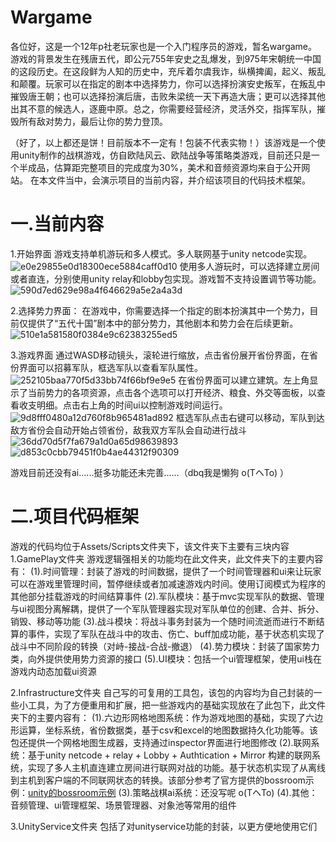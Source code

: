 # Wargame

各位好，这是一个12年p社老玩家也是一个入门程序员的游戏，暂名wargame。游戏的背景发生在残唐五代，即公元755年安史之乱爆发，到975年宋朝统一中国的这段历史。在这段鲜为人知的历史中，充斥着尔虞我诈，纵横捭阖，起义、叛乱和颠覆。玩家可以在指定的剧本中选择势力，你可以选择扮演安史叛军，在叛乱中摧毁唐王朝；也可以选择扮演后唐，击败朱梁统一天下再造大唐；更可以选择其他出其不意的候选人，逐鹿中原。总之，你需要经营经济，灵活外交，指挥军队，摧毁所有敌对势力，最后让你的势力登顶。

（好了，以上都还是饼！目前版本不一定有！包装不代表实物！）该游戏是一个使用unity制作的战棋游戏，仿自欧陆风云、欧陆战争等策略类游戏，目前还只是一个半成品，估算距完整项目的完成度为30%，美术和音频资源均来自于公开网站。
在本文件当中，会演示项目的当前内容，并介绍该项目的代码技术框架。

# 一.当前内容

1.开始界面
游戏支持单机游玩和多人模式。多人联网基于unity netcode实现。
![e0e29855e0d18300ece5884caff0d10](https://github.com/huayuxingtguiyujing/Wargame/assets/116824077/d072d70d-ad12-4952-8398-f85458b283dc)
使用多人游玩时，可以选择建立房间或者直连，分别使用unity relay和lobby包实现。游戏暂不支持设置调节等功能。
![590d7ed629e98a4f646629a5e2a4a3d](https://github.com/huayuxingtguiyujing/Wargame/assets/116824077/1f571a96-844f-479b-9ec8-bfb27d61da82)

2.选择势力界面：
在游戏中，你需要选择一个指定的剧本扮演其中一个势力，目前仅提供了“五代十国”剧本中的部分势力，其他剧本和势力会在后续更新。
![510e1a581580f0384e9c62383255ed5](https://github.com/huayuxingtguiyujing/Wargame/assets/116824077/21566433-9a35-42be-a028-2ebc52058097)

3.游戏界面
通过WASD移动镜头，滚轮进行缩放，点击省份展开省份界面，在省份界面可以招募军队，框选军队以查看军队属性。
![252105baa770f5d33bb74f66bf9e9e5](https://github.com/huayuxingtguiyujing/Wargame/assets/116824077/e6bec3ac-7a6c-4c63-a998-f6661f42f21f)
在省份界面可以建立建筑。左上角显示了当前势力的各项资源，点击各个选项可以打开经济、粮食、外交等面板，以查看收支明细。点击右上角的时间ui以控制游戏时间运行。
![9d8fff0480a12d760f8b965481ad892](https://github.com/huayuxingtguiyujing/Wargame/assets/116824077/bf245497-6f72-49ce-9d97-4734890a3943)
框选军队点击右键可以移动，军队到达敌方省份会自动开始占领省份，敌我双方军队会自动进行战斗
![36dd70d5f7fa679a1d0a65d98639893](https://github.com/huayuxingtguiyujing/Wargame/assets/116824077/4ae26aae-165a-4e1e-82c1-c69558c6164c)
![d853c0cbb79451f0b4ae44312f90309](https://github.com/huayuxingtguiyujing/Wargame/assets/116824077/52b357ad-185b-4a50-8b69-dd28a316eff5)

游戏目前还没有ai......挺多功能还未完善......（dbq我是懒狗  o(TヘTo) ）

# 二.项目代码框架
游戏的代码均位于Assets/Scripts文件夹下，该文件夹下主要有三块内容
1.GamePlay文件夹 
游戏逻辑强相关的功能均在此文件夹，此文件夹下的主要内容有：
(1).时间管理：封装了游戏的时间数据，提供了一个时间管理器和ui来让玩家可以在游戏里管理时间，暂停继续或者加减速游戏内时间。使用订阅模式为程序的其他部分挂载游戏的时间结算事件
(2).军队模块：基于mvc实现军队的数据、管理与ui视图分离解耦，提供了一个军队管理器实现对军队单位的创建、合并、拆分、销毁、移动等功能
(3).战斗模块：将战斗事务封装为一个随时间流逝而进行不断结算的事件，实现了军队在战斗中的攻击、伤亡、buff加成功能，基于状态机实现了战斗中不同阶段的转换（对峙-接战-合战-撤退）
(4).势力模块：封装了国家势力类，向外提供使用势力资源的接口
(5).UI模块：包括一个ui管理框架，使用ui栈在游戏内动态加载ui资源

2.Infrastructure文件夹 
自己写的可复用的工具包，该包的内容均为自己封装的一些小工具，为了方便重用和扩展，把一些游戏内的基础实现放在了此包下，此文件夹下的主要内容有：
(1).六边形网格地图系统：作为游戏地图的基础，实现了六边形运算，坐标系统，省份数据类，基于csv和excel的地图数据持久化功能等。该包还提供一个网格地图生成器，支持通过inspector界面进行地图修改
(2).联网系统：基于unity netcode + relay + Lobby + Authtication + Mirror 构建的联网系统，实现了多人主机直连建立房间进行联网对战的功能。基于状态机实现了从离线到主机到客户端的不同联网状态的转换。该部分参考了官方提供的bossroom示例：[unity的bossroom示例](https://github.com/Unity-Technologies/com.unity.multiplayer.samples.coop.git)
(3).策略战棋ai系统：还没写呢 o(TヘTo)
(4).其他：音频管理、ui管理框架、场景管理器、对象池等常用的组件

3.UnityService文件夹
包括了对unityservice功能的封装，以更方便地使用它们
